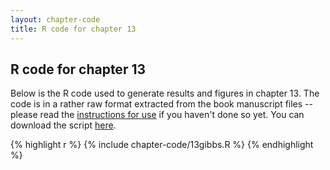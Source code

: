 ```yaml
---
layout: chapter-code
title: R code for chapter 13
---
```


## R code for chapter 13
Below is the R code used to generate results and figures in chapter 13.
The code is in a rather raw format extracted from the book manuscript files -- please read the [instructions for use](../chapter-code.html) if you haven't done so yet.
You can download the script <a href='https://raw.githubusercontent.com/spatstat/book/gh-pages/_includes/chapter-code/13gibbs.R' target=_blank>here</a>.

{% highlight r %}
{% include chapter-code/13gibbs.R %}
{% endhighlight %}
